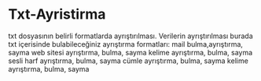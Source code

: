 # Txt-Ayristirma
 txt dosyasının belirli formatlarda ayrıştırılması. Verilerin ayrıştırılması
 burada txt içerisinde bulabileceğiniz ayrıştırma formatları:
 mail bulma,ayrıştırma, sayma
 web sitesi ayrıştırma, bulma, sayma
kelime ayrıştırma, bulma, sayma
sesli harf ayrıştırma, bulma, sayma
cümle ayrıştırma, bulma, sayma
kelime ayrıştırma, bulma, sayma
